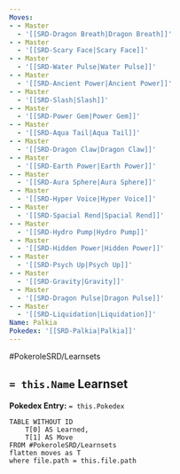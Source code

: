 ```yaml
---
Moves:
- - Master
  - '[[SRD-Dragon Breath|Dragon Breath]]'
- - Master
  - '[[SRD-Scary Face|Scary Face]]'
- - Master
  - '[[SRD-Water Pulse|Water Pulse]]'
- - Master
  - '[[SRD-Ancient Power|Ancient Power]]'
- - Master
  - '[[SRD-Slash|Slash]]'
- - Master
  - '[[SRD-Power Gem|Power Gem]]'
- - Master
  - '[[SRD-Aqua Tail|Aqua Tail]]'
- - Master
  - '[[SRD-Dragon Claw|Dragon Claw]]'
- - Master
  - '[[SRD-Earth Power|Earth Power]]'
- - Master
  - '[[SRD-Aura Sphere|Aura Sphere]]'
- - Master
  - '[[SRD-Hyper Voice|Hyper Voice]]'
- - Master
  - '[[SRD-Spacial Rend|Spacial Rend]]'
- - Master
  - '[[SRD-Hydro Pump|Hydro Pump]]'
- - Master
  - '[[SRD-Hidden Power|Hidden Power]]'
- - Master
  - '[[SRD-Psych Up|Psych Up]]'
- - Master
  - '[[SRD-Gravity|Gravity]]'
- - Master
  - '[[SRD-Dragon Pulse|Dragon Pulse]]'
- - Master
  - '[[SRD-Liquidation|Liquidation]]'
Name: Palkia
Pokedex: '[[SRD-Palkia|Palkia]]'
---
```


#PokeroleSRD/Learnsets

## `= this.Name` Learnset

**Pokedex Entry:** `= this.Pokedex`

```dataview
TABLE WITHOUT ID
    T[0] AS Learned,
    T[1] AS Move
FROM #PokeroleSRD/Learnsets
flatten moves as T
where file.path = this.file.path
```
